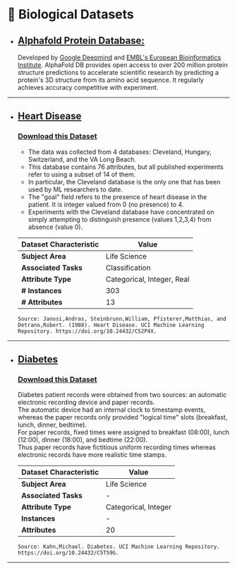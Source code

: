 # 🧬 Biological Datasets

* ## [Alphafold Protein Database:](https://alphafold.ebi.ac.uk/)

  Developed by [Google Deepmind](https://deepmind.com/) and [EMBL's European Bioinformatics Institute](https://www.ebi.ac.uk/). AlphaFold DB provides open access to over 200 million protein structure predictions to accelerate scientific research by predicting a protein's 3D structure from its amino acid sequence. It regularly achieves accuracy competitive with experiment.

---

* ## [Heart Disease](https://archive.ics.uci.edu/dataset/45/heart+disease)
  ### [Download this Dataset](https://archive.ics.uci.edu/static/public/45/heart+disease.zip)
   
  - The data was collected from 4 databases: Cleveland, Hungary, Switzerland, and the VA Long Beach.
  - This database contains 76 attributes, but all published experiments refer to using a subset of 14 of them.
  - In particular, the Cleveland database is the only one that has been used by ML researchers to date.
  - The "goal" field refers to the presence of heart disease in the patient.  It is integer valued from 0 (no presence) to 4.
  - Experiments with the Cleveland database have concentrated on simply attempting to distinguish presence (values 1,2,3,4) from absence (value 0).

  | **Dataset Characteristic**  | **Value**               |
  | --------------------------- | ----------------------- |
  | **Subject Area**            | Life Science            |
  | **Associated Tasks**        | Classification          |
  | **Attribute Type**          | Categorical, Integer, Real |
  | **# Instances**             | 303                     |
  | **# Attributes**            | 13                      |

      Source: Janosi,Andras, Steinbrunn,William, Pfisterer,Matthias, and Detrano,Robert. (1988). Heart Disease. UCI Machine Learning Repository. https://doi.org/10.24432/C52P4X.
---

* ## [Diabetes](https://archive.ics.uci.edu/dataset/34/diabetes)
  ### [Download this Dataset](https://archive.ics.uci.edu/static/public/34/diabetes.zip)
  
  Diabetes patient records were obtained from two sources:  an automatic electronic recording device and paper records.  
  The automatic device had an internal clock to timestamp events, whereas the paper records only provided "logical time" slots (breakfast, lunch, dinner, bedtime).  
  For paper records, fixed times were assigned to breakfast (08:00), lunch (12:00), dinner (18:00), and bedtime (22:00).  
  Thus paper records have fictitious uniform recording times whereas electronic records have more realistic time stamps.

  | **Dataset Characteristic** | **Value**        |
  |-----------------------|---------------|
  | **Subject Area**           | Life Science  |
  | **Associated Tasks**      | -             |
  | **Attribute Type**        | Categorical, Integer |
  | **Instances**             | -             |
  | **Attributes**            | 20            |

      Source: Kahn,Michael. Diabetes. UCI Machine Learning Repository. https://doi.org/10.24432/C5T59G.
  
---

